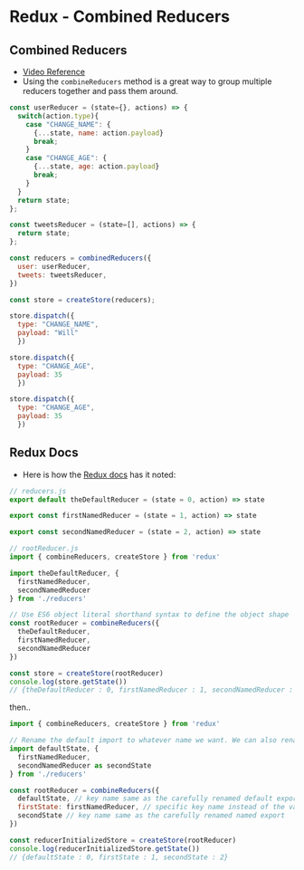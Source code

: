 # Redux - Combined Reducers

## Combined Reducers

- [Video Reference](https://www.youtube.com/watch?v=gBER4Or86hE)
- Using the `combineReducers` method is a great way to group multiple reducers together and pass them around.

```js
const userReducer = (state={}, actions) => {
  switch(action.type){
    case "CHANGE_NAME": {
      {...state, name: action.payload}
      break;
    }
    case "CHANGE_AGE": {
      {...state, age: action.payload}
      break;
    }
  }
  return state;
};

const tweetsReducer = (state=[], actions) => {
  return state;
};

const reducers = combinedReducers({
  user: userReducer,
  tweets: tweetsReducer,
})

const store = createStore(reducers);

store.dispatch({
  type: "CHANGE_NAME",
  payload: "Will"
  })

store.dispatch({
  type: "CHANGE_AGE",
  payload: 35
  })

store.dispatch({
  type: "CHANGE_AGE",
  payload: 35
  })
```

## Redux Docs

- Here is how the [Redux docs](https://redux.js.org/usage/structuring-reducers/using-combinereducers/) has it noted:

```js
// reducers.js
export default theDefaultReducer = (state = 0, action) => state

export const firstNamedReducer = (state = 1, action) => state

export const secondNamedReducer = (state = 2, action) => state

// rootReducer.js
import { combineReducers, createStore } from 'redux'

import theDefaultReducer, {
  firstNamedReducer,
  secondNamedReducer
} from './reducers'

// Use ES6 object literal shorthand syntax to define the object shape
const rootReducer = combineReducers({
  theDefaultReducer,
  firstNamedReducer,
  secondNamedReducer
})

const store = createStore(rootReducer)
console.log(store.getState())
// {theDefaultReducer : 0, firstNamedReducer : 1, secondNamedReducer : 2}
```

then..

```js
import { combineReducers, createStore } from 'redux'

// Rename the default import to whatever name we want. We can also rename a named import.
import defaultState, {
  firstNamedReducer,
  secondNamedReducer as secondState
} from './reducers'

const rootReducer = combineReducers({
  defaultState, // key name same as the carefully renamed default export
  firstState: firstNamedReducer, // specific key name instead of the variable name
  secondState // key name same as the carefully renamed named export
})

const reducerInitializedStore = createStore(rootReducer)
console.log(reducerInitializedStore.getState())
// {defaultState : 0, firstState : 1, secondState : 2}
```
